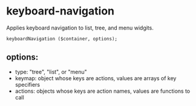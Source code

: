 # keyboard-navigation

Applies keyboard navigation to list, tree, and menu widgits.

```
keyboardNavigation ($container, options);
```

## options:
- type: "tree", "list", or "menu"
- keymap: object whose keys are actions, values are arrays of key specifiers
- actions: objects whose keys are action names, values are functions to call

